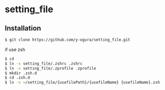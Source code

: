 # setting_file

## Installation
```bash
$ git clone https://github.com/y-ogura/setting_file.git
```

if use zsh
```bash
$ cd
$ ln -s setting_file/.zshrc .zshrc
$ ln -s setting_file/.zprofile .zprofile
$ mkdir .zsh.d
$ cd .zsh.d
$ ln -s ~/setting_file/{usefilePath}/{usefileName} {usefileName}.zsh
```
